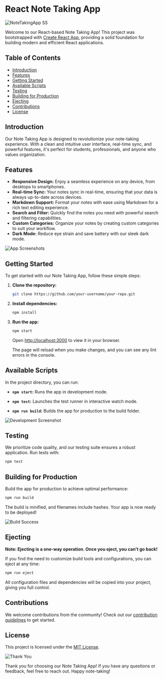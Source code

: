 # React Note Taking App

![NoteTakingApp SS](https://github.com/wasim0009/NoteTakingApp/assets/117257818/c690fe20-69c7-4344-b55e-08d9947df9fe)




Welcome to our React-based Note Taking App! This project was bootstrapped with [Create React App](https://create-react-app.dev/), providing a solid foundation for building modern and efficient React applications.

## Table of Contents
- [Introduction](#introduction)
- [Features](#features)
- [Getting Started](#getting-started)
- [Available Scripts](#available-scripts)
- [Testing](#testing)
- [Building for Production](#building-for-production)
- [Ejecting](#ejecting)
- [Contributions](#contributions)
- [License](#license)

## Introduction

Our Note Taking App is designed to revolutionize your note-taking experience. With a clean and intuitive user interface, real-time sync, and powerful features, it's perfect for students, professionals, and anyone who values organization.

## Features

- **Responsive Design:** Enjoy a seamless experience on any device, from desktops to smartphones.
- **Real-time Sync:** Your notes sync in real-time, ensuring that your data is always up-to-date across devices.
- **Markdown Support:** Format your notes with ease using Markdown for a rich text editing experience.
- **Search and Filter:** Quickly find the notes you need with powerful search and filtering capabilities.
- **Custom Categories:** Organize your notes by creating custom categories to suit your workflow.
- **Dark Mode:** Reduce eye strain and save battery with our sleek dark mode.

![App Screenshots](./images/app-screenshots.png)

## Getting Started

To get started with our Note Taking App, follow these simple steps:

1. **Clone the repository:**
   ```bash
   git clone https://github.com/your-username/your-repo.git
   ```

2. **Install dependencies:**
   ```bash
   npm install
   ```

3. **Run the app:**
   ```bash
   npm start
   ```

   Open [http://localhost:3000](http://localhost:3000) to view it in your browser.

   The page will reload when you make changes, and you can see any lint errors in the console.

## Available Scripts

In the project directory, you can run:

- **`npm start`:** Runs the app in development mode.

- **`npm test`:** Launches the test runner in interactive watch mode.

- **`npm run build`:** Builds the app for production to the build folder.

![Development Screenshot](./images/development-screenshot.png)

## Testing

We prioritize code quality, and our testing suite ensures a robust application. Run tests with:

```bash
npm test
```

## Building for Production

Build the app for production to achieve optimal performance:

```bash
npm run build
```

The build is minified, and filenames include hashes. Your app is now ready to be deployed!

![Build Success](./images/build-success.png)

## Ejecting

**Note: Ejecting is a one-way operation. Once you eject, you can't go back!**

If you find the need to customize build tools and configurations, you can eject at any time:

```bash
npm run eject
```

All configuration files and dependencies will be copied into your project, giving you full control.

## Contributions

We welcome contributions from the community! Check out our [contribution guidelines](CONTRIBUTING.md) to get started.

## License

This project is licensed under the [MIT License](LICENSE).

![Thank You](./images/thank-you.png)

Thank you for choosing our Note Taking App! If you have any questions or feedback, feel free to reach out. Happy note-taking!
